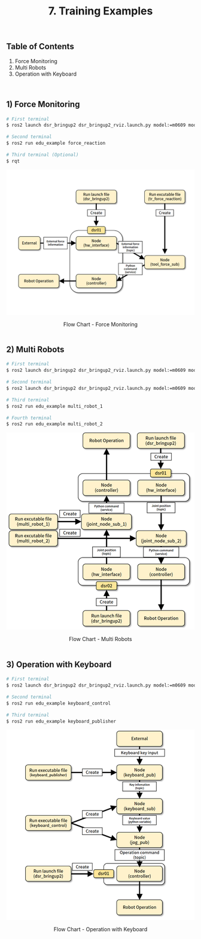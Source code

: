 # <center>7. Training Examples</center>







<br/>

## Table of Contents
1. Force Monitoring 
2. Multi Robots 
3. Operation with Keyboard






<br/>

## 1) Force Monitoring 

```bash
# First terminal
$ ros2 launch dsr_bringup2 dsr_bringup2_rviz.launch.py model:=m0609 mode:=real name:=dsr01 host:=192.168.137.100 
```
```bash
# Second terminal
$ ros2 run edu_example force_reaction
```
```bash
# Third terminal (Optional)
$ rqt
```

![alt text](../image/7_1_chart.png)
<center>Flow Chart - Force Monitoring</center>






<br/>

## 2) Multi Robots 

```bash
# First terminal
$ ros2 launch dsr_bringup2 dsr_bringup2_rviz.launch.py model:=m0609 mode:=real name:=dsr01 host:=192.168.137.100 
```
```bash
# Second terminal
$ ros2 launch dsr_bringup2 dsr_bringup2_rviz.launch.py model:=m0609 mode:=real name:=dsr02 host:=192.168.127.99
```
```bash
# Third terminal
$ ros2 run edu_example multi_robot_1
```
```bash
# Fourth terminal
$ ros2 run edu_example multi_robot_2
```

![alt text](../image/7_2_chart.png)
<center>Flow Chart - Multi Robots </center>





<br/>

## 3) Operation with Keyboard

```bash
# First terminal
$ ros2 launch dsr_bringup2 dsr_bringup2_rviz.launch.py model:=m0609 mode:=real name:=dsr01 host:=192.168.137.100
```
```bash
# Second terminal
$ ros2 run edu_example keyboard_control 
```
```bash
# Third terminal
$ ros2 run edu_example keyboard_publisher 
```

![alt text](../image/7_3_chart.png)
<center>Flow Chart - Operation with Keyboard</center>
















